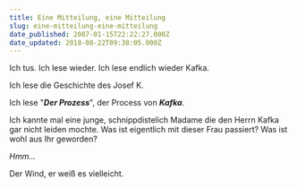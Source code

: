 ```yaml
---
title: Eine Mitteilung, eine Mitteilung
slug: eine-mitteilung-eine-mitteilung
date_published: 2007-01-15T22:22:27.000Z
date_updated: 2018-08-22T09:38:05.000Z
---
```


Ich tus. Ich lese wieder. Ich lese endlich wieder Kafka.

Ich lese die Geschichte des Josef K.

Ich lese "***Der Prozess***", der Process von ***Kafka***.

Ich kannte mal eine junge, schnippdistelich Madame die den Herrn Kafka gar nicht leiden mochte. Was ist eigentlich mit dieser Frau passiert? Was ist wohl aus Ihr geworden?

*Hmm...*

Der Wind, er weiß es vielleicht.
